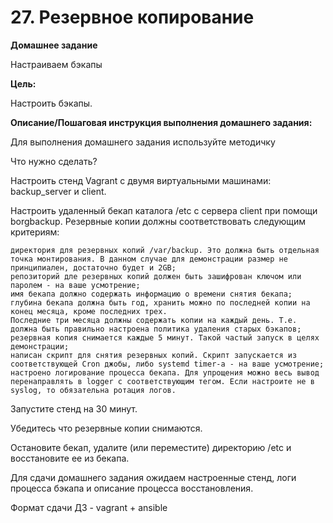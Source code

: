 # 27. Резервное копирование

**Домашнее задание**

Настраиваем бэкапы

**Цель:**

Настроить бэкапы.

**Описание/Пошаговая инструкция выполнения домашнего задания:**

Для выполнения домашнего задания используйте методичку


Что нужно сделать?

Настроить стенд Vagrant с двумя виртуальными машинами: backup_server и client.


Настроить удаленный бекап каталога /etc c сервера client при помощи borgbackup. Резервные копии должны соответствовать следующим критериям:

    директория для резервных копий /var/backup. Это должна быть отдельная точка монтирования. В данном случае для демонстрации размер не принципиален, достаточно будет и 2GB;
    репозиторий дле резервных копий должен быть зашифрован ключом или паролем - на ваше усмотрение;
    имя бекапа должно содержать информацию о времени снятия бекапа;
    глубина бекапа должна быть год, хранить можно по последней копии на конец месяца, кроме последних трех.
    Последние три месяца должны содержать копии на каждый день. Т.е. должна быть правильно настроена политика удаления старых бэкапов;
    резервная копия снимается каждые 5 минут. Такой частый запуск в целях демонстрации;
    написан скрипт для снятия резервных копий. Скрипт запускается из соответствующей Cron джобы, либо systemd timer-а - на ваше усмотрение;
    настроено логирование процесса бекапа. Для упрощения можно весь вывод перенаправлять в logger с соответствующим тегом. Если настроите не в syslog, то обязательна ротация логов.


Запустите стенд на 30 минут.

Убедитесь что резервные копии снимаются.

Остановите бекап, удалите (или переместите) директорию /etc и восстановите ее из бекапа.

Для сдачи домашнего задания ожидаем настроенные стенд, логи процесса бэкапа и описание процесса восстановления.

Формат сдачи ДЗ - vagrant + ansible